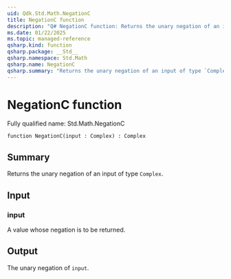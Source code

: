 ```yaml
---
uid: Qdk.Std.Math.NegationC
title: NegationC function
description: "Q# NegationC function: Returns the unary negation of an input of type `Complex`."
ms.date: 01/22/2025
ms.topic: managed-reference
qsharp.kind: function
qsharp.package: __Std__
qsharp.namespace: Std.Math
qsharp.name: NegationC
qsharp.summary: "Returns the unary negation of an input of type `Complex`."
---
```


# NegationC function

Fully qualified name: Std.Math.NegationC

```qsharp
function NegationC(input : Complex) : Complex
```

## Summary
Returns the unary negation of an input of type `Complex`.

## Input
### input
A value whose negation is to be returned.

## Output
The unary negation of `input`.
